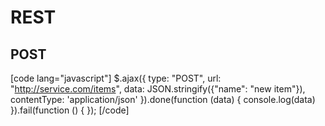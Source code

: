 # REST

## POST

[code lang="javascript"]
$.ajax({
  type: "POST",
  url: "http://service.com/items",
  data: JSON.stringify({"name": "new item"}),
  contentType: 'application/json'
}).done(function (data) {
  console.log(data)
}).fail(function () {
});
[/code]